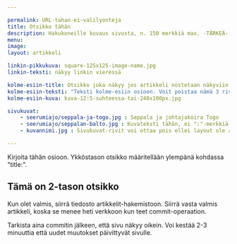 ```yaml
---

permalink: URL-tahan-ei-valilyonteja
title: Otsikko tähän
description: Hakukoneille kuvaus sivusta, n. 150 merkkiä max. -TÄRKEÄ-
menu: 
image:
layout: artikkeli

linkin-pikkukuva: square-125x125-image-name.jpg
linkin-teksti: näkyy linkin vieressä

kolme-esiin-title: Otsikko joka näkyy jos artikkeli nostetaan näkyviin kolme-esiin osioon. 
kolme-esiin-teksti: "Teksti kolme-esiin osioon. Voit poistaa nämä 3 riviä jos artikkelia ei esitellä."
kolme-esiin-kuva: kuva-12:5-suhteessa-tai-240x100px.jpg

sivukuvat:
    - seerumiajo/seppala-ja-togo.jpg : Seppala ja johtajakoira Togo
    - seerumiajo/seppalan-balto.jpg : Kuvateksti tähän, ei ":"-merkkiä 
    - kuvannimi.jpg : Sivukuvat-rivit voi ottaa pois ellei layout ole artikkeli-kuvapalkilla  

---
```


Kirjoita tähän osioon. Ykköstason otsikko määritellään ylempänä kohdassa "title:".

## Tämä on 2-tason otsikko

Kun olet valmis, siirrä tiedosto artikkelit-hakemistoon. Siirrä vasta valmis artikkeli, koska se 
menee heti verkkoon kun teet commit-operaation.

Tarkista aina commitin jälkeen, että sivu näkyy oikein. Voi kestää 2-3 minuuttia että uudet 
muutokset päivittyvät sivulle.

